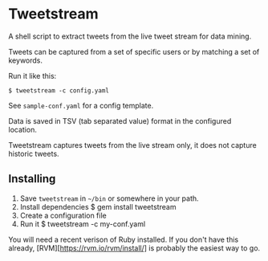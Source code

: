 Tweetstream
===========

A shell script to extract tweets from the live tweet stream for data mining.

Tweets can be captured from a set of specific users or by matching a set of keywords.

Run it like this:

    $ tweetstream -c config.yaml

See `sample-conf.yaml` for a config template.

Data is saved in TSV (tab separated value) format in the configured location.

Tweetstream captures tweets from the live stream only, it does not capture historic tweets.

Installing
----------

1. Save `tweetstream` in `~/bin` or somewhere in your path.
2. Install dependencies
    $ gem install tweetstream
2. Create a configuration file
3. Run it
    $ tweetstream -c my-conf.yaml

You will need a recent verison of Ruby installed.
If you don't have this already, [RVM][https://rvm.io/rvm/install/] is probably the easiest way to go.
